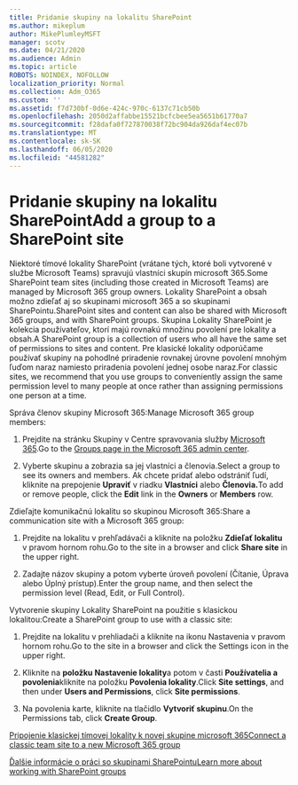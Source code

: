 ```yaml
---
title: Pridanie skupiny na lokalitu SharePoint
ms.author: mikeplum
author: MikePlumleyMSFT
manager: scotv
ms.date: 04/21/2020
ms.audience: Admin
ms.topic: article
ROBOTS: NOINDEX, NOFOLLOW
localization_priority: Normal
ms.collection: Adm_O365
ms.custom: ''
ms.assetid: f7d730bf-0d6e-424c-970c-6137c71cb50b
ms.openlocfilehash: 2050d2affabbe15521bcfcbee5ea5651b61770a7
ms.sourcegitcommit: f28dafa0f727870038f72bc904da926daf4ec07b
ms.translationtype: MT
ms.contentlocale: sk-SK
ms.lasthandoff: 06/05/2020
ms.locfileid: "44581282"
---
```

# <a name="add-a-group-to-a-sharepoint-site"></a><span data-ttu-id="bc87b-102">Pridanie skupiny na lokalitu SharePoint</span><span class="sxs-lookup"><span data-stu-id="bc87b-102">Add a group to a SharePoint site</span></span>

<span data-ttu-id="bc87b-103">Niektoré tímové lokality SharePoint (vrátane tých, ktoré boli vytvorené v službe Microsoft Teams) spravujú vlastníci skupín microsoft 365.</span><span class="sxs-lookup"><span data-stu-id="bc87b-103">Some SharePoint team sites (including those created in Microsoft Teams) are managed by Microsoft 365 group owners.</span></span> <span data-ttu-id="bc87b-104">Lokality SharePoint a obsah možno zdieľať aj so skupinami microsoft 365 a so skupinami SharePointu.</span><span class="sxs-lookup"><span data-stu-id="bc87b-104">SharePoint sites and content can also be shared with Microsoft 365 groups, and with SharePoint groups.</span></span> <span data-ttu-id="bc87b-105">Skupina Lokality SharePoint je kolekcia používateľov, ktorí majú rovnakú množinu povolení pre lokality a obsah.</span><span class="sxs-lookup"><span data-stu-id="bc87b-105">A SharePoint group is a collection of users who all have the same set of permissions to sites and content.</span></span> <span data-ttu-id="bc87b-106">Pre klasické lokality odporúčame používať skupiny na pohodlné priradenie rovnakej úrovne povolení mnohým ľuďom naraz namiesto priradenia povolení jednej osobe naraz.</span><span class="sxs-lookup"><span data-stu-id="bc87b-106">For classic sites, we recommend that you use groups to conveniently assign the same permission level to many people at once rather than assigning permissions one person at a time.</span></span>
  
<span data-ttu-id="bc87b-107">Správa členov skupiny Microsoft 365:</span><span class="sxs-lookup"><span data-stu-id="bc87b-107">Manage Microsoft 365 group members:</span></span>
  
1. <span data-ttu-id="bc87b-108">Prejdite na stránku Skupiny v Centre spravovania služby [Microsoft 365](https://portal.office.com/adminportal/home#/groups).</span><span class="sxs-lookup"><span data-stu-id="bc87b-108">Go to the [Groups page in the Microsoft 365 admin center](https://portal.office.com/adminportal/home#/groups).</span></span>
    
2. <span data-ttu-id="bc87b-109">Vyberte skupinu a zobrazia sa jej vlastníci a členovia.</span><span class="sxs-lookup"><span data-stu-id="bc87b-109">Select a group to see its owners and members.</span></span> <span data-ttu-id="bc87b-110">Ak chcete pridať alebo odstrániť ľudí, kliknite na prepojenie **Upraviť** v riadku **Vlastníci** alebo **Členovia.**</span><span class="sxs-lookup"><span data-stu-id="bc87b-110">To add or remove people, click the **Edit** link in the **Owners** or **Members** row.</span></span> 
    
<span data-ttu-id="bc87b-111">Zdieľajte komunikačnú lokalitu so skupinou Microsoft 365:</span><span class="sxs-lookup"><span data-stu-id="bc87b-111">Share a communication site with a Microsoft 365 group:</span></span>
  
1. <span data-ttu-id="bc87b-112">Prejdite na lokalitu v prehľadávači a kliknite na položku **Zdieľať lokalitu** v pravom hornom rohu.</span><span class="sxs-lookup"><span data-stu-id="bc87b-112">Go to the site in a browser and click **Share site** in the upper right.</span></span> 
    
2. <span data-ttu-id="bc87b-113">Zadajte názov skupiny a potom vyberte úroveň povolení (Čítanie, Úprava alebo Úplný prístup).</span><span class="sxs-lookup"><span data-stu-id="bc87b-113">Enter the group name, and then select the permission level (Read, Edit, or Full Control).</span></span>
    
<span data-ttu-id="bc87b-114">Vytvorenie skupiny Lokality SharePoint na použitie s klasickou lokalitou:</span><span class="sxs-lookup"><span data-stu-id="bc87b-114">Create a SharePoint group to use with a classic site:</span></span>
  
1. <span data-ttu-id="bc87b-115">Prejdite na lokalitu v prehliadači a kliknite na ikonu Nastavenia v pravom hornom rohu.</span><span class="sxs-lookup"><span data-stu-id="bc87b-115">Go to the site in a browser and click the Settings icon in the upper right.</span></span>
    
2. <span data-ttu-id="bc87b-116">Kliknite na **položku Nastavenie lokality**a potom v časti **Používatelia a povolenia**kliknite na položku **Povolenia lokality**.</span><span class="sxs-lookup"><span data-stu-id="bc87b-116">Click **Site settings**, and then under **Users and Permissions**, click **Site permissions**.</span></span>
    
3. <span data-ttu-id="bc87b-117">Na povolenia karte, kliknite na tlačidlo **Vytvoriť skupinu**.</span><span class="sxs-lookup"><span data-stu-id="bc87b-117">On the Permissions tab, click **Create Group**.</span></span>
    
[<span data-ttu-id="bc87b-118">Pripojenie klasickej tímovej lokality k novej skupine microsoft 365</span><span class="sxs-lookup"><span data-stu-id="bc87b-118">Connect a classic team site to a new Microsoft 365 group</span></span>](https://go.microsoft.com/fwlink/?linkid=2008654)
  
[<span data-ttu-id="bc87b-119">Ďalšie informácie o práci so skupinami SharePointu</span><span class="sxs-lookup"><span data-stu-id="bc87b-119">Learn more about working with SharePoint groups</span></span>](https://go.microsoft.com/fwlink/?linkid=874658)
  

